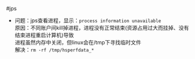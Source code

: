 #jps

* 问题：jps查看进程，显示：`process information unavailable`<br>
  原因：不同账户间kill掉进程，进程没有正常结束(资源占用过大而挂掉、没有结束进程重启计算机)导致<br>
        进程虽然内存中关闭，但linux会在/tmp下寻找临时文件<br>
  解决：`rm -rf /tmp/hsperfdata_*`